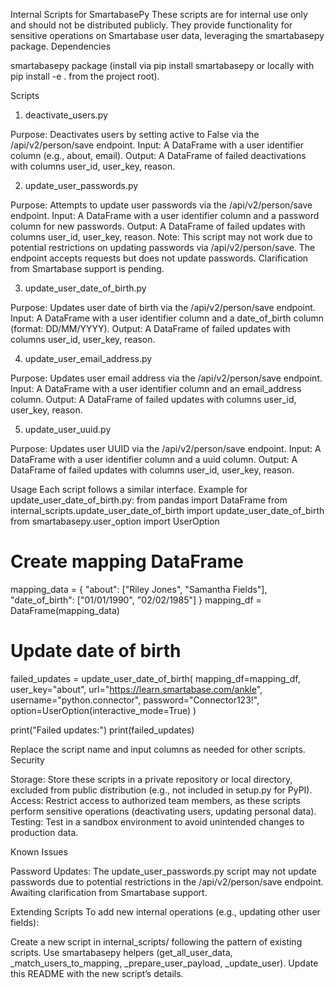 Internal Scripts for SmartabasePy
These scripts are for internal use only and should not be distributed publicly. They provide functionality for sensitive operations on Smartabase user data, leveraging the smartabasepy package.
Dependencies

smartabasepy package (install via pip install smartabasepy or locally with pip install -e . from the project root).

Scripts
1. deactivate_users.py

Purpose: Deactivates users by setting active to False via the /api/v2/person/save endpoint.
Input: A DataFrame with a user identifier column (e.g., about, email).
Output: A DataFrame of failed deactivations with columns user_id, user_key, reason.

2. update_user_passwords.py

Purpose: Attempts to update user passwords via the /api/v2/person/save endpoint.
Input: A DataFrame with a user identifier column and a password column for new passwords.
Output: A DataFrame of failed updates with columns user_id, user_key, reason.
Note: This script may not work due to potential restrictions on updating passwords via /api/v2/person/save. The endpoint accepts requests but does not update passwords. Clarification from Smartabase support is pending.

3. update_user_date_of_birth.py

Purpose: Updates user date of birth via the /api/v2/person/save endpoint.
Input: A DataFrame with a user identifier column and a date_of_birth column (format: DD/MM/YYYY).
Output: A DataFrame of failed updates with columns user_id, user_key, reason.

4. update_user_email_address.py

Purpose: Updates user email address via the /api/v2/person/save endpoint.
Input: A DataFrame with a user identifier column and an email_address column.
Output: A DataFrame of failed updates with columns user_id, user_key, reason.

5. update_user_uuid.py

Purpose: Updates user UUID via the /api/v2/person/save endpoint.
Input: A DataFrame with a user identifier column and a uuid column.
Output: A DataFrame of failed updates with columns user_id, user_key, reason.

Usage
Each script follows a similar interface. Example for update_user_date_of_birth.py:
from pandas import DataFrame
from internal_scripts.update_user_date_of_birth import update_user_date_of_birth
from smartabasepy.user_option import UserOption

# Create mapping DataFrame
mapping_data = {
    "about": ["Riley Jones", "Samantha Fields"],
    "date_of_birth": ["01/01/1990", "02/02/1985"]
}
mapping_df = DataFrame(mapping_data)

# Update date of birth
failed_updates = update_user_date_of_birth(
    mapping_df=mapping_df,
    user_key="about",
    url="https://learn.smartabase.com/ankle",
    username="python.connector",
    password="Connector123!",
    option=UserOption(interactive_mode=True)
)

print("Failed updates:")
print(failed_updates)

Replace the script name and input columns as needed for other scripts.
Security

Storage: Store these scripts in a private repository or local directory, excluded from public distribution (e.g., not included in setup.py for PyPI).
Access: Restrict access to authorized team members, as these scripts perform sensitive operations (deactivating users, updating personal data).
Testing: Test in a sandbox environment to avoid unintended changes to production data.

Known Issues

Password Updates: The update_user_passwords.py script may not update passwords due to potential restrictions in the /api/v2/person/save endpoint. Awaiting clarification from Smartabase support.

Extending Scripts
To add new internal operations (e.g., updating other user fields):

Create a new script in internal_scripts/ following the pattern of existing scripts.
Use smartabasepy helpers (get_all_user_data, _match_users_to_mapping, _prepare_user_payload, _update_user).
Update this README with the new script’s details.

